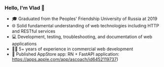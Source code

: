 ### Hello, I'm Vlad 👋  
- 🎓 Graduated from the Peoples' Friendship University of Russia at 2019
- 🌐 Solid fundamental understanding of web technologies including HTTP and RESTful services
- 💻 Development, testing, troubleshooting, and documentation of web applications
- 👨‍💻 5+ years of experience in commercial web development
- 📱 Published AppStore app: RN + FastAPI application: https://apps.apple.com/app/ascoach/id6452119737)  
